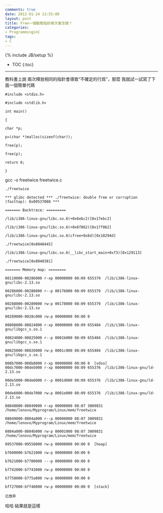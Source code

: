 ```yaml
---
comments: true
date: 2012-01-24 13:55:00
layout: post
title: Free一個動態指針兩次會怎樣？
categories:
- ProgramminginC
tags:
- C
---
```


{% include JB/setup %}
* TOC
{:toc}
<hr/>
教科書上說 兩次釋放相同的指針會導致“不確定的行爲”，那麼 我就試一試寫了下面一個簡單代碼

    #include <stdio.h>

    #include <stdlib.h>

    int main()

    {

    char *p;

    p=(char *)malloc(sizeof(char));

    free(p);

    free(p);

    return 0;

    }   

  


gcc -o freetwice freetwice.c

    ./freetwice

    *** glibc detected *** ./freetwice: double free or corruption (fasttop): 0x09537008 ***

    ======= Backtrace: =========

    /lib/i386-linux-gnu/libc.so.6(+0x6ebc2)[0x17ebc2]

    /lib/i386-linux-gnu/libc.so.6(+0x6f862)[0x17f862]

    /lib/i386-linux-gnu/libc.so.6(cfree+0x6d)[0x18294d]

    ./freetwice[0x8048445]

    /lib/i386-linux-gnu/libc.so.6(__libc_start_main+0xf3)[0x129113]

    ./freetwice[0x8048381]

    ======= Memory map: ========

    00110000-00286000 r-xp 00000000 08:09 655379  /lib/i386-linux-gnu/libc-2.13.so

    00286000-00288000 r--p 00176000 08:09 655379  /lib/i386-linux-gnu/libc-2.13.so

    00288000-00289000 rw-p 00178000 08:09 655379  /lib/i386-linux-gnu/libc-2.13.so

    00289000-0028c000 rw-p 00000000 00:00 0

    00808000-00824000 r-xp 00000000 08:09 655404  /lib/i386-linux-gnu/libgcc_s.so.1

    00824000-00825000 r--p 0001b000 08:09 655404  /lib/i386-linux-gnu/libgcc_s.so.1

    00825000-00826000 rw-p 0001c000 08:09 655404  /lib/i386-linux-gnu/libgcc_s.so.1

    008b7000-008b8000 r-xp 00000000 00:00 0  [vdso]
    00dc7000-00de5000 r-xp 00000000 08:09 655376  /lib/i386-linux-gnu/ld-2.13.so

    00de5000-00de6000 r--p 0001d000 08:09 655376  /lib/i386-linux-gnu/ld-2.13.so

    00de6000-00de7000 rw-p 0001e000 08:09 655376  /lib/i386-linux-gnu/ld-2.13.so

    08048000-08049000 r-xp 00000000 08:07 3009831  /home/lenovo/Myprogram/Linux/mem/freetwice

    08049000-0804a000 r--p 00000000 08:07 3009831  /home/lenovo/Myprogram/Linux/mem/freetwice

    0804a000-0804b000 rw-p 00001000 08:07 3009831  /home/lenovo/Myprogram/Linux/mem/freetwice

    09537000-09558000 rw-p 00000000 00:00 0  [heap]

    b7600000-b7621000 rw-p 00000000 00:00 0

    b7621000-b7700000 ---p 00000000 00:00 0

    b7742000-b7743000 rw-p 00000000 00:00 0

    b7758000-b775a000 rw-p 00000000 00:00 0

    bff27000-bff48000 rw-p 00000000 00:00 0  [stack]

    已放弃

  


哈哈 結果就是這樣

 
